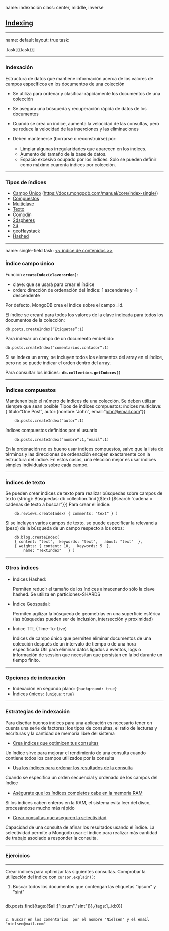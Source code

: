 name: indexación
class: center, middle, inverse
## [Indexing](https://docs.mongodb.com/manual/indexes/)
---

name: default
layout: true
task: &nbsp;

.task[{{task}}]

---

### Indexación

Estructura de datos que mantiene información acerca de los valores de campos específicos en los documentos de una colección

- Se utiliza para ordenar y clasificar rápidamente los documentos de una colección

- Se asegura una búsqueda y recuperación rápida de datos de los documentos

- Cuando se crea un índice, aumenta la velocidad de las consultas, pero se reduce la velocidad de las inserciones y las eliminaciones

- Deben mantenerse (borrarse o reconstruirse) por:
    + Limpiar algunas irregularidades que aparecen en los índices.
    + Aumento del tamaño de la base de datos.
    + Espacio excesivo ocupado por los índices. Solo se pueden definir como máximo cuarenta índices por colección.

---
### Tipos de índices

- [Campo Único](#single-field) (https://docs.mongodb.com/manual/core/index-single/)
- [Compuestos](https://docs.mongodb.com/manual/core/index-compound/)
- [Multiclave](https://docs.mongodb.com/manual/core/index-multikey/)
- [Texto](https://docs.mongodb.com/manual/core/index-text/)
- [Comodín](https://docs.mongodb.com/manual/core/index-wildcard/)
- [2dspheres](https://docs.mongodb.com/manual/core/2dsphere/)
- [2d](https://docs.mongodb.com/manual/core/2d/)
- [geoHaystack](https://docs.mongodb.com/manual/core/geohaystack/)
- [Hashed](https://docs.mongodb.com/manual/core/index-hashed/)
  
---
name: single-field
task: [<< índice de contenidos >>](#contenido)

### Índice campo único

Función __`createIndex(clave:orden)`__:

  - clave: que se usará para crear el índice
  - orden: dirección de ordenación del índice: 1 ascendente y -1 descendente

Por defecto, MongoDB crea el índice sobre el campo _id.

El índice se creará para todos los valores de la clave indicada para todos los documentos de la colección:

    db.posts.createIndex(“Etiquetas”:1)

Para indexar un campo de un documento embebido:

    db.posts.createIndex(“comentarios.contador”:1)

Si se indexa un array, se incluyen todos los elementos del array en el índice, pero no se puede indicar el orden dentro del array.

Para consultar los índices:__` db.collection.getIndexes()`__


---
### Índices compuestos

Mantienen bajo el número de índices de una colección. Se deben utilizar siempre que sean posible
Tipos de índices compuestos: 
índices multiclave: { titulo:”One Post”, autor:{nombre:”John”, email:”john@email.com”}}

        db.posts.createIndex(“autor”:1)

índices compuestos definidos por el usuario

        db.posts.createIndex(“nombre”:1,”email”:1)


En la ordenación no es bueno usar índices compuestos, salvo que la lista de términos y las direcciones de ordenación encajen exactamente con la estructura del índice. En estos casos, una elección mejor es usar índices simples individuales sobre cada campo.

---

### Índices de texto

Se pueden crear índices de texto para realizar búsquedas sobre campos de texto (string):
Búsquedas: db.collection.find({$text:{$search:”cadena o cadenas de texto a buscar”}})
Para crear el índice:

        db.reviews.createIndex( { comments: "text" } )

Si se incluyen varios campos de texto, se puede especificar la relevancia (peso) de la búsqueda de un campo respecto a los otros:

        db.blog.createIndex(
        { content: "text",  keywords: "text",   about: "text"  },
        { weights: { content: 10,   keywords: 5  },
            name: "TextIndex"   } )

---
### Otros índices

- Índices Hashed:

    Permiten reducir el tamaño de los índices almacenando sólo la clave hashed. Se utiliza en particiones-SHARDS

- Índice Geospatial:
  
    Permiten agilizar la búsqueda de geometrías en una superficie esférica (las búsquedas pueden ser de inclusión, intersección y proximidad)

- Índice TTL (Time-To-Live) 

    Índices de campo único que permiten eliminar documentos de una colección después de un intervalo de tiempo o de una hora especificada
    Útil para eliminar datos ligados a eventos, logs o información de session que necesitan que persistan en la bd durante un tiempo finito.

---
### Opciones de indexación

- Indexación en segundo plano: `{background: true}`
- Índices únicos: `{unique:true}`
    
---

### Estrategias de indexación

Para diseñar buenos índices para una aplicación es necesario tener en cuenta una serie de factores: los tipos de consultas, el ratio de lecturas y escrituras y la cantidad de memoria libre del sistema

- [Crea índices que optimicen tus consultas](https://docs.mongodb.com/manual/tutorial/create-indexes-to-support-queries/)

Un índice sirve para mejorar el rendimiento de una consulta cuando contiene todos los campos utilizados por la consulta

- [Usa los índices para ordenar los resultados de la consulta](https://docs.mongodb.com/manual/tutorial/sort-results-with-indexes/)

Cuando se especifica un orden secuencial y ordenado de los campos del índice

- [Aségurate que los índices completos cabe en la memoria RAM](https://docs.mongodb.com/manual/tutorial/ensure-indexes-fit-ram/)

Si los índices caben enteros en la RAM, el sistema evita leer del disco, procesándose mucho más rápido

- [Crear consultas que aseguren la selectividad](https://docs.mongodb.com/manual/tutorial/create-queries-that-ensure-selectivity/)

Capacidad de una consulta de afinar los resultados usando el índice. La selectividad permite a Mongodb usar el índice para realizar más cantidad de trabajo asociado a responder la consulta.

---

### Ejercicios
<hr>

Crear índices para optimizar las siguientes consultas. Comprobar la utilización del índice con `cursor.explain()`:

1. Buscar todos los documentos que contengan las etiquetas "ipsum" y "sint"
   ``` 
db.posts.find({tags:{$all:["ipsum","sint"]}},{tags:1,_id:0})
```

2. Buscar en los comentarios  por el nombre "Nielsen" y el email "nielsen@mail.com"

